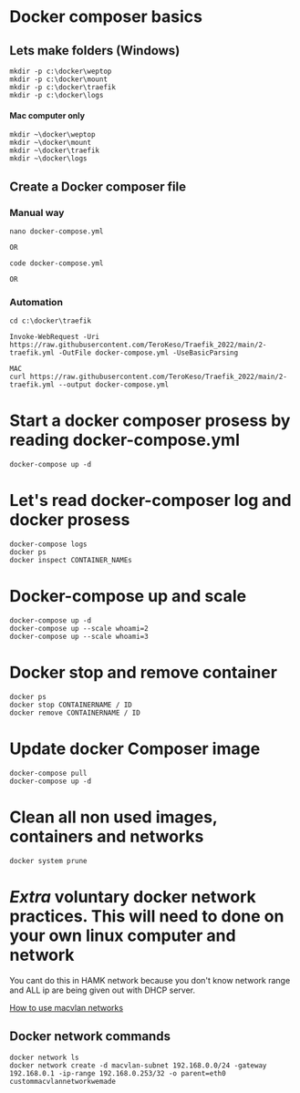
# Docker composer basics

## Lets make folders (Windows)

    mkdir -p c:\docker\weptop
    mkdir -p c:\docker\mount
    mkdir -p c:\docker\traefik
    mkdir -p c:\docker\logs

#### Mac computer only

    mkdir ~\docker\weptop
    mkdir ~\docker\mount
    mkdir ~\docker\traefik
    mkdir ~\docker\logs
    

## Create a Docker composer file

### Manual way
    nano docker-compose.yml

    OR

    code docker-compose.yml

    OR
### Automation
    cd c:\docker\traefik

    Invoke-WebRequest -Uri https://raw.githubusercontent.com/TeroKeso/Traefik_2022/main/2-traefik.yml -OutFile docker-compose.yml -UseBasicParsing
    
    MAC
    curl https://raw.githubusercontent.com/TeroKeso/Traefik_2022/main/2-traefik.yml --output docker-compose.yml
    


# Start a docker composer prosess by reading docker-compose.yml

    docker-compose up -d

# Let's read docker-composer log and docker prosess 
  
    docker-compose logs
    docker ps
    docker inspect CONTAINER_NAMEs

# Docker-compose up and scale

    docker-compose up -d
    docker-compose up --scale whoami=2
    docker-compose up --scale whoami=3
 
 # Docker stop and remove container

    docker ps 
    docker stop CONTAINERNAME / ID
    docker remove CONTAINERNAME / ID


# Update docker Composer image

    docker-compose pull
    docker-compose up -d

# Clean all non used images, containers and networks
  
    docker system prune 
   

# *Extra* voluntary docker network practices. This will need to done on your own linux computer and network

You cant do this in HAMK network because you don't know network range and ALL ip are being given out with DHCP server. 

[How to use macvlan networks](https://docs.docker.com/network/macvlan/)

## Docker network commands

    docker network ls
    docker network create -d macvlan-subnet 192.168.0.0/24 -gateway 192.168.0.1 -ip-range 192.168.0.253/32 -o parent=eth0 custommacvlannetworkwemade

    
